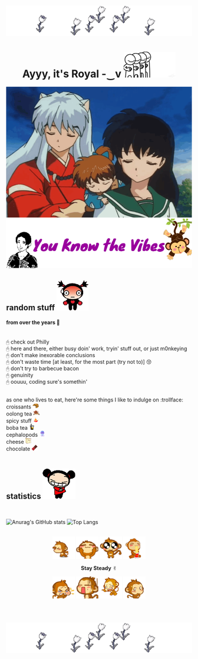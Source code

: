 ![](images/p_01.gif)
<h1 align="center">Ayyy, it's Royal -‿v <img src="https://github.com/RoyalTomb/RoyalTomb/blob/main/images/hello.gif"></h1>

![](images/01.gif)
![](images/banner.png)
<h2>random stuff <img src="https://github.com/RoyalTomb/RoyalTomb/blob/main/images/h_01.png"></h2>

#### from over the years 🎋
<br>🖰 check out Philly
<br>🖰 here and there, either busy doin' work, tryin' stuff out, or just m0nkeying
<br>🖰 don't make inexorable conclusions
<br>🖰 don't waste time [at least, for the most part (try not to)] :kissing_closed_eyes:
<br>🖰 don't try to barbecue bacon
<br>🖰 genuinity
<br>🖰 oouuu, coding sure's somethin'

<br> as one who lives to eat, here're some things I like to indulge on :trollface:
<br> croissants ![](images/croissant.png)
<br> oolong tea ![](images/oolong_tea.png)
<br> spicy stuff ![](images/pepper.png)
<br> boba tea ![](images/boba_tea.png)
<br> cephalopods ![](images/jellyfish.png)
<br> cheese ![](images/cheese.png)
<br> chocolate ![](images/chocolate.png)
<br>
<br>

<h2>statistics <img src="https://github.com/RoyalTomb/RoyalTomb/blob/main/images/h_02.png"></h2>
<br>

![Anurag's GitHub stats](https://github-readme-stats.vercel.app/api?username=RoyalTomb&theme=material-palenight&show_icons=true)
![Top Langs](https://github-readme-stats.vercel.app/api/top-langs/?username=RoyalTomb&theme=material-palenight)
<br>
<br>
<p align="center">
<img src="https://github.com/RoyalTomb/RoyalTomb/blob/main/images/t_01.gif">
<img src="https://github.com/RoyalTomb/RoyalTomb/blob/main/images/t_03.gif">
<img src="https://github.com/RoyalTomb/RoyalTomb/blob/main/images/t_04.gif">
<img src="https://github.com/RoyalTomb/RoyalTomb/blob/main/images/t_05.gif">
</p>
<p align="center"><b>Stay Steady</b> ✌︎</p>
<p align="center">
<img src="https://github.com/RoyalTomb/RoyalTomb/blob/main/images/m_01.gif">
<img src="https://github.com/RoyalTomb/RoyalTomb/blob/main/images/m_05.gif">
<img src="https://github.com/RoyalTomb/RoyalTomb/blob/main/images/m_02.gif">
<img src="https://github.com/RoyalTomb/RoyalTomb/blob/main/images/m_03.gif">
</p>
<br>
<br>

![](images/p_01.gif)
